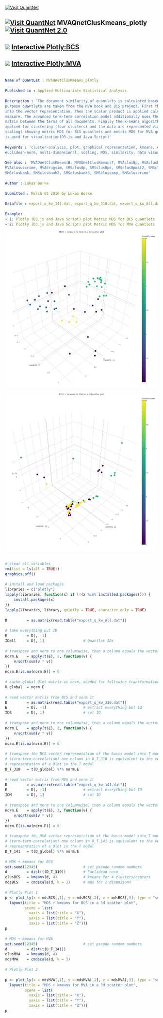 
[<img src="https://github.com/QuantLet/Styleguide-and-FAQ/blob/master/pictures/banner.png" width="880" alt="Visit QuantNet">](http://quantlet.de/index.php?p=info)

## [<img src="https://github.com/QuantLet/Styleguide-and-Validation-procedure/blob/master/pictures/qloqo.png" alt="Visit QuantNet">](http://quantlet.de/) **MVAQnetClusKmeans_plotly** [<img src="https://github.com/QuantLet/Styleguide-and-Validation-procedure/blob/master/pictures/QN2.png" width="60" alt="Visit QuantNet 2.0">](http://quantlet.de/d3/ia)

## <img src="https://github.com/QuantLet/Styleguide-and-FAQ/blob/master/pictures/Plotly_logo.png" width="60" /> [Interactive Plotly:BCS](http://d3VA.github.io/Plotly/qnet_bcs_plotly.html)

## <img src="https://github.com/QuantLet/Styleguide-and-FAQ/blob/master/pictures/Plotly_logo.png" width="60" /> [Interactive Plotly:MVA](http://d3VA.github.io/Plotly/qnet_mva_plotly.html)

```yaml

Name of QuantLet : MVAQnetClusKmeans_plotly

Published in : Applied Multivariate Statistical Analysis

Description : 'The document similarity of quantlets is calculated based on their keywords. For this
purpose quantlets are taken from the MVA book and BCS project. First the keywords are transformed
into the vector representation. Then the scalar product is applied calculating so the similarity
measure. The advanced term-term correlation model additionally uses the term-term correlation
matrix between the terms of all documents. Finally the k-means algorithm with the Euclidean norm is
applied for clustering (four clusters) and the data are represented via MDS (multidimensional
scaling) showing metric MDS for BCS quantlets and metric MDS for MVA quantlets. Plotly technology
is used for visualization(D3.js and Java Script)'

Keywords : 'cluster-analysis, plot, graphical representation, kmeans, distance, euclidean,
euclidean-norm, multi-dimensional, scaling, MDS, similarity, data visualization'

See also : 'MVAQnetClusKmeansB, MVAQnetClusKmeansT, MVAclus8p, MVAclusbank, MVAclusbh, MVAclusfood,
MVAclususcrime, MVAdrugsim, SMSclus8p, SMSclus8pd, SMSclus8pmst2, SMSclushealth, SMScluscrimechi2,
SMSclusbank, SMSclusbank2, SMSclusbank3, SMScluscomp, SMScluscrime'

Author : Lukas Borke

Submitted : March 03 2016 by Lukas Borke

Datafile : export_q_kw_141.dat, export_q_kw_310.dat, export_q_kw_All.dat

Example: 
- 1: Plotly (D3.js and Java Script) plot Metric MDS for BCS quantlets
- 2: Plotly (D3.js and Java Script) plot Metric MDS for MVA quantlets

```

![Picture1](MVAQnetClusKmeans_plotly_BCS.png)

![Picture2](MVAQnetClusKmeans_plotly_MVA.png)


```r

# clear all variables
rm(list = ls(all = TRUE))
graphics.off()

# install and load packages
libraries = c("plotly")
lapply(libraries, function(x) if (!(x %in% installed.packages())) {
    install.packages(x)
})
lapply(libraries, library, quietly = TRUE, character.only = TRUE)

D         = as.matrix(read.table("export_q_kw_All.dat"))

# take everything but ID
E         = D[, -1]
IDall     = D[, 1]                  # Quantlet IDs 

# transpose and norm to one columnwise, then a column equals the vector representation of a Qlet
norm.E    = apply(t(E), 2, function(v) {
    v/sqrt(sum(v * v))
})
norm.E[is.na(norm.E)] = 0

# cache global Qlet matrix as norm, needed for following transformations
D_global  = norm.E

# read vector matrix from BCS and norm it
D         = as.matrix(read.table("export_q_kw_310.dat"))
E         = D[, -1]                 # extract everything but ID
IDB       = D[, 1]                  # set ID

# transpose and norm to one columnwise, then a column equals the vector representation of a Qlet
norm.E    = apply(t(E), 2, function(v) {
    v/sqrt(sum(v * v))
})
norm.E[is.na(norm.E)] = 0

# transpose the BCS vector representation of the basis model into T model
# (term-term-correlation) one column in D_T_310 is equivalent to the vector
# representation of a Qlet in the T model
D_T_310   = t(D_global) %*% norm.E

# read vector matrix from MVA and norm it
D         = as.matrix(read.table("export_q_kw_141.dat"))
E         = D[, -1]                 # extract everything but ID
IDM       = D[, 1]                  # set ID

# transpose and norm to one columnwise, then a column equals the vector representation of a Qlet
norm.E    = apply(t(E), 2, function(v) {
    v/sqrt(sum(v * v))
})
norm.E[is.na(norm.E)] = 0

# transpose the MVA vector representation of the basis model into T model
# (term-term-correlation) one column in D_T_141 is equivalent to the vector
# representation of a Qlet in the T model
D_T_141   = t(D_global) %*% norm.E

# MDS + kmeans for BCS
set.seed(12345)                     # set pseudo random numbers
d         = dist(t(D_T_310))        # Euclidean norm
clusBCS   = kmeans(d, 4)            # kmeans for 4 clusters/centers
mdsBCS    = cmdscale(d, k = 3)      # mds for 2 dimensions

# Plotly Plot 1
p <- plot_ly(x = mdsBCS[,1], y = mdsBCS[,2], z = mdsBCS[,3], type = "scatter3d", mode = "markers", color = clusBCS$cluster) %>% 
  layout(title = "MDS + kmeans for BCS in a 3d scatter plot",
         scene = list(
           xaxis = list(title = "X"), 
           yaxis = list(title = "Y"), 
           zaxis = list(title = "Z")))
p

# MDS + kmeans for MVA
set.seed(12345)                     # set pseudo random numbers
d         = dist(t(D_T_141))
clusMVA   = kmeans(d, 4)
mdsMVA    = cmdscale(d, k = 3)

# Plotly Plot 2

p <- plot_ly(x = mdsMVA[,1], y = mdsMVA[,2], z = mdsMVA[,3], type = "scatter3d", mode = "markers", color = clusMVA$cluster) %>% 
  layout(title = "MDS + kmeans for MVA in a 3d scatter plot",
         scene = list(
           xaxis = list(title = "X"), 
           yaxis = list(title = "Y"), 
           zaxis = list(title = "Z")))
p

```
